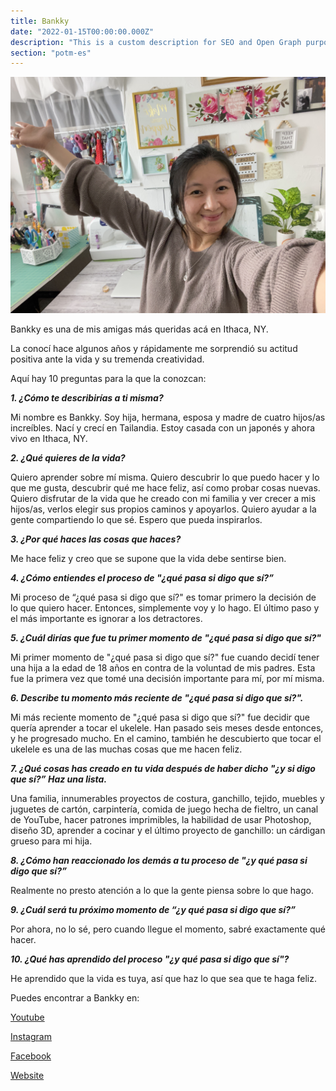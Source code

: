 ```yaml
---
title: Bankky
date: "2022-01-15T00:00:00.000Z"
description: "This is a custom description for SEO and Open Graph purposes, rather than the default generated excerpt. Simply add a description field to the frontmatter."
section: "potm-es"
---
```


![Bankky](../images/jan22.jpeg)

Bankky es una de mis amigas más queridas acá en Ithaca, NY.

La conocí hace algunos años y rápidamente me sorprendió su actitud positiva ante la vida y su tremenda creatividad.

Aquí hay 10 preguntas para la que la conozcan:

***1. ¿Cómo te describirías a ti misma?***

Mi nombre es Bankky. Soy hija, hermana, esposa y madre de cuatro hijos/as increíbles. Nací y crecí en Tailandia. Estoy casada con un japonés y ahora vivo en Ithaca, NY.

***2. ¿Qué quieres de la vida?***

Quiero aprender sobre mí misma. Quiero descubrir lo que puedo hacer y lo que me gusta, descubrir qué me hace feliz, así como probar cosas nuevas. Quiero disfrutar de la vida que he creado con mi familia y ver crecer a mis hijos/as, verlos elegir sus propios caminos y apoyarlos. Quiero ayudar a la gente compartiendo lo que sé. Espero que pueda inspirarlos.

***3. ¿Por qué haces las cosas que haces?***

Me hace feliz y creo que se supone que la vida debe sentirse bien.

***4. ¿Cómo entiendes el proceso de "¿qué pasa si digo que sí?”***

Mi proceso de “¿qué pasa si digo que sí?" es tomar primero la decisión de lo que quiero hacer. Entonces, simplemente voy y lo hago. El último paso y el más importante es ignorar a los detractores.

***5. ¿Cuál dirías que fue tu primer momento de "¿qué pasa si digo que sí?"***

Mi primer momento de "¿qué pasa si digo que sí?" fue cuando decidí tener una hija a la edad de 18 años en contra de la voluntad de mis padres. Esta fue la primera vez que tomé una decisión importante para mí, por mí misma.

***6. Describe tu momento más reciente de "¿qué pasa si digo que sí?".***

Mi más reciente momento de "¿qué pasa si digo que sí?" fue decidir que quería aprender a tocar el ukelele. Han pasado seis meses desde entonces, y he progresado mucho. En el camino, también he descubierto que tocar el ukelele es una de las muchas cosas que me hacen feliz.

***7. ¿Qué cosas has creado en tu vida después de haber dicho "¿y si digo que sí?” Haz una lista.***

Una familia, innumerables proyectos de costura, ganchillo, tejido, muebles y juguetes de cartón, carpintería, comida de juego hecha de fieltro, un canal de YouTube, hacer patrones imprimibles, la habilidad de usar Photoshop, diseño 3D, aprender a cocinar y el último proyecto de ganchillo: un cárdigan grueso para mi hija.

***8. ¿Cómo han reaccionado los demás a tu proceso de "¿y qué pasa si digo que sí?”***

Realmente no presto atención a lo que la gente piensa sobre lo que hago.

***9. ¿Cuál será tu próximo momento de “¿y qué pasa si digo que sí?”***

Por ahora, no lo sé, pero cuando llegue el momento, sabré exactamente qué hacer.

***10. ¿Qué has aprendido del proceso "¿y qué pasa si digo que sí"?***

He aprendido que la vida es tuya, así que haz lo que sea que te haga feliz.

Puedes encontrar a Bankky en:

[Youtube](https://www.youtube.com/c/HappyBankkyCraftyMom)

[Instagram](https://www.instagram.com/happybankkycraftymom/?hl=en)

[Facebook](https://www.facebook.com/HappyBankkyCraftymom/)

[Website](https://www.happybankkycraftymom.com/)
